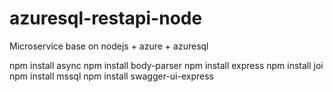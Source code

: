 # azuresql-restapi-node
Microservice base on nodejs + azure + azuresql

npm install async
npm install body-parser
npm install express
npm install joi
npm install mssql
npm install swagger-ui-express